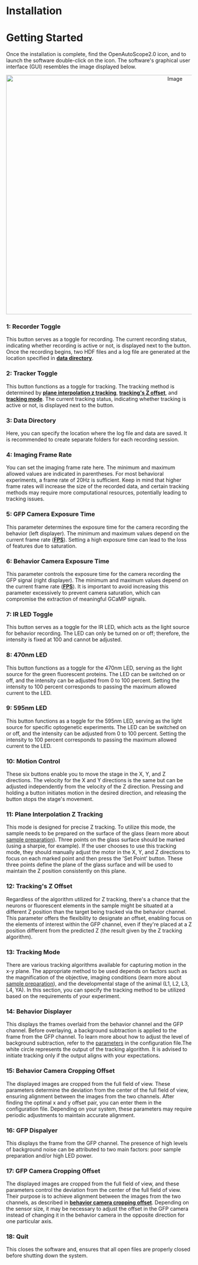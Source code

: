 # Installation

# Getting Started

Once the installation is complete, find the OpenAutoScope2.0 icon, and to launch the software double-click on the icon.
The software's graphical user interface (GUI) resembles the image displayed below.
  
<p align="center">
  <img src="https://github.com/mtorkashvand/compact-flourescent-microscope/assets/31863323/b4e17906-7630-4475-9443-ec367f55f1e9" alt="Image" width="900" height="650">
</p>

<a name="1"></a>
### 1: Recorder Toggle
This button serves as a toggle for recording. The current recording status, indicating whether recording is active or not, is displayed next to the button.
Once the recording begins, two HDF files and a log file are generated at the location specified in [__data directory__](#3).
<a name="2"></a>
### 2: Tracker Toggle
This button functions as a toggle for tracking. The tracking method is determined by [__plane interpolation z tracking__](#11),
[__tracking's Z offset__](#12), and [__tracking mode__](#13).
The current tracking status, indicating whether tracking is active or not, is displayed next to the button.
<a name="3"></a>
### 3: Data Directory
Here, you can specify the location where the log file and data are saved. It is recommended to create separate folders for each recording session.
<a name="4"></a>
### 4: Imaging Frame Rate
You can set the imaging frame rate here. The minimum and maximum allowed values are indicated in parentheses. For most behavioral experiments, a frame rate of 20Hz is sufficient.
Keep in mind that higher frame rates will increase the size of the recorded data, and certain tracking methods may require more computational resources,
potentially leading to tracking issues.
<a name="5"></a>
### 5: GFP Camera Exposure Time
This parameter determines the exposure time for the camera recording the behavior (left displayer). The minimum and maximum values depend on the current frame rate
([__FPS__](#4)). Setting a high exposure time can lead to the loss of features due to saturation.
<a name="6"></a>
### 6: Behavior Camera Exposure Time
This parameter controls the exposure time for the camera recording the GFP signal (right displayer). The minimum and maximum values depend on the current frame rate
([__FPS__](#4)). It is important to avoid increasing this parameter excessively to prevent camera saturation, which can compromise the extraction of meaningful GCaMP signals.
<a name="7"></a>
### 7: IR LED Toggle
This button serves as a toggle for the IR LED, which acts as the light source for behavior recording.
The LED can only be turned on or off; therefore, the intensity is fixed at 100 and cannot be adjusted.
<a name="8"></a>
### 8: 470nm LED
This button functions as a toggle for the 470nm LED, serving as the light source for the green fluorescent proteins. The LED can be switched on or off,
and the intensity can be adjusted from 0 to 100 percent. Setting the intensity to 100 percent corresponds to passing the maximum allowed current to the LED.
<a name="9"></a>
### 9: 595nm LED
This button functions as a toggle for the 595nm LED, serving as the light source for specific optogenetic experiments. The LED can be switched on or off,
and the intensity can be adjusted from 0 to 100 percent. Setting the intensity to 100 percent corresponds to passing the maximum allowed current to the LED.
<a name="10"></a>
### 10: Motion Control
These six buttons enable you to move the stage in the X, Y, and Z directions. The velocity for the X and Y directions is the same but can be adjusted
independently from the velocity of the Z direction. Pressing and holding a button initiates motion in the desired direction, and releasing the button stops the stage's movement.
<a name="11"></a>
### 11: Plane Interpolation Z Tracking
This mode is designed for precise Z tracking. To utilize this mode, the sample needs to be prepared on the surface of the glass
(learn more about [sample preparation](documentation/sample_preparation.md)). Three points on the glass surface should be marked (using a sharpie, for example).
If the user chooses to use this tracking mode, they should manually adjust the motor in the X, Y, and Z directions to focus on each marked point and then press
the 'Set Point' button. These three points define the plane of the glass surface and will be used to maintain the Z position consistently on this plane.
<a name="12"></a>
### 12: Tracking's Z Offset
Regardless of the algorithm utilized for Z tracking, there's a chance that the neurons or fluorescent elements in the sample might be situated at a different Z position
than the target being tracked via the behavior channel. This parameter offers the flexibility to designate an offset, enabling focus on the elements of interest within the GFP
channel, even if they're placed at a Z position different from the predicted Z (the result given by the Z tracking algorithm).
<a name="13"></a>
### 13: Tracking Mode
There are various tracking algorithms available for capturing motion in the x-y plane. The appropriate method to be used depends on factors such as the magnification of the
objective, imaging conditions (learn more about [sample preparation](documentation/sample_preparation.md)), and the developmental stage of the animal (L1, L2, L3, L4, YA). In this section,
you can specify the tracking method to be utilized based on the requirements of your experiment.
<a name="14"></a>
### 14: Behavior Displayer
This displays the frames overlaid from the behavior channel and the GFP channel. Before overlaying, a background subtraction is applied to the frame from the GFP channel.
To learn more about how to adjust the level of background subtraction, refer to the [parameters](documentation/parameters.md) in the configuration file.The white circle represents the output of the tracking
algorithm. It is advised to initiate tracking only if the output aligns with your expectations.
<a name="15"></a>
### 15: Behavior Camera Cropping Offset
The displayed images are cropped from the full field of view. These parameters determine the deviation from the center of the full field of view, ensuring alignment between
the images from the two channels. After finding the optimal x and y offset pair, you can enter them in the configuration file. Depending on your system, these parameters may
require periodic adjustments to maintain accurate alignment.
<a name="16"></a>
### 16: GFP Dispalyer
This displays the frame from the GFP channel. The presence of high levels of background noise can be attributed to two main factors: poor sample preparation and/or high LED power.
<a name="17"></a>
### 17: GFP Camera Cropping Offset
The displayed images are cropped from the full field of view, and these parameters control the deviation from the center of the full field of view. Their purpose is to achieve
alignment between the images from the two channels, as described in [__behavior camera cropping offset__](#15). Depending on the sensor size, it may be necessary to adjust the offset in the GFP camera instead
of changing it in the behavior camera in the opposite direction for one particular axis.
<a name="18"></a>
### 18: Quit
This closes the software and, ensures that all open files are properly closed before shutting down the system.
